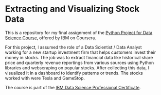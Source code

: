 # Extracting and Visualizing Stock Data

This is a repository for my final assignment of the [Python Project for Data Science Course](https://www.coursera.org/learn/python-project-for-data-science), offered by IBM on Coursera. 

For this project, I assumed the role of a Data Scientist / Data Analyst working for a new startup investment firm that helps customers invest their money in stocks. The job was to extract financial data like historical share price and quarterly revenue reportings from various sources using Python libraries and webscraping on popular stocks. After collecting this data, I visualized it in a dashboard to identify patterns or trends. The stocks worked with were Tesla and GameStop.

The course is part of the [IBM Data Science Professional Certificate](https://www.coursera.org/professional-certificates/ibm-data-science). 

